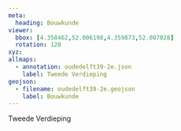 ```yaml
---
meta:
  heading: Bouwkunde
viewer:
  bbox: [4.358462,52.006198,4.359873,52.007028]
  rotation: 120
xyz:
allmaps:
  - annotation: oudedelft39-2e.json
    label: Tweede Verdieping
geojson:
  - filename: oudedelft39-2e.geojson
    label: Bouwkunde
---
```

Tweede Verdieping
